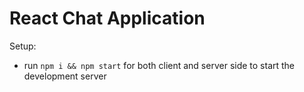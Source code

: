 # React Chat Application

Setup:

- run `npm i && npm start` for both client and server side to start the development server
